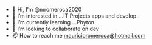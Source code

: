 - 👋 Hi, I’m @mromeroca2020
- 👀 I’m interested in ...IT Projects apps and develop.
- 🌱 I’m currently learning ...Phyton
- 💞️ I’m looking to collaborate on dev
- 📫 How to reach me mauricioromeroca@hotmail.com

<!---
mromeroca2020/mromeroca2020 is a ✨ special ✨ repository because its `README.md` (this file) appears on your GitHub profile.
You can click the Preview link to take a look at your changes.
--->
